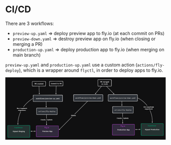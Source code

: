 # CI/CD

There are 3 workflows: 
- `preview-up.yaml` => deploy preview app to fly.io (at each commit on PRs)
- `preview-down.yaml` => destroy preview app on fly.io (when closing or merging a PR)
- `production-up.yaml` => deploy production app to fly.io (when merging on main branch)

`preview-up.yaml` and `production-up.yaml` use a custom action (`actions/fly-deploy`), which is a wrapper around `flyctl`, in order to deploy apps to fly.io.


![CI/CD Workflow](ci.png)
